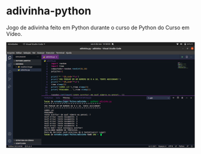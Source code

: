 # adivinha-python
Jogo de adivinha feito em Python durante o curso de Python do Curso em Vídeo.

![](readme-image/print.png)
